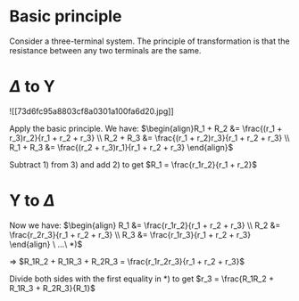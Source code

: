 # Basic principle

Consider a three-terminal system. The principle of transformation is that the resistance between any two terminals are the same.

# $\Delta$ to Y

![[73d6fc95a8803cf8a0301a100fa6d20.jpg]]

Apply the basic principle. We have:
$\begin{align}R_1 + R_2 &= \frac{(r_1 + r_3)r_2}{r_1 + r_2 + r_3} \\  R_2 + R_3 &= \frac{(r_1 + r_2)r_3}{r_1 + r_2 + r_3} \\ R_1 + R_3 &= \frac{(r_2 + r_3)r_1}{r_1 + r_2 + r_3} \end{align}$

Subtract 1) from 3) and add 2) to get $R_1 = \frac{r_1r_2}{r_1 + r_2}$ 

# Y to $\Delta$

Now we have:
$\begin{align} R_1 &= \frac{r_1r_2}{r_1 + r_2 + r_3} \\ R_2 &= \frac{r_2r_3}{r_1 + r_2 + r_3} \\ R_3 &= \frac{r_1r_3}{r_1 + r_2 + r_3} \end{align} \ ...\ *)$

$\Rightarrow$ $R_1R_2 + R_1R_3 + R_2R_3 = \frac{r_1r_2r_3}{r_1 + r_2 + r_3}$

Divide both sides with the first equality in $*)$ to get $r_3 = \frac{R_1R_2 + R_1R_3 + R_2R_3}{R_1}$ 